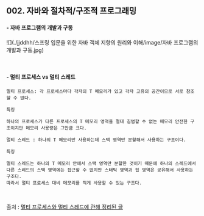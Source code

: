 ## 002. 자바와 절차적/구조적 프로그래밍

#### - 자바 프로그램의 개발과 구동

![](./jjddhh/스프링 입문을 위한 자바 객체 지향의 원리와 이해/image/자바 프로그램의 개발과 구동.jpg)

<br/>

#### - 멀티 프로세스 vs 멀티 스레드

```
멀티 프로세스: 각 프로세스마다 각자의 T 메모리가 있고 각자 고유의 공간이므로 서로 참조할 수 없다.

특징

하나의 프로세스가 다른 프로세스의 T 메모리 영역을 절대 침범할 수 없는 메모리 안전한 구조이지만 메모리 사용량은 그만큼 크다.
```

```
멀티 스레드 : 하나의 T 메모리만 사용하는데 스택 영역만 분할해서 사용하는 구조이다.

특징

멀티 스레드는 하나의 T 메모리 안에서 스택 영역만 분할한 것이기 때문에 하나의 스레드에서
다른 스레드의 스택 영역에는 접근할 수 없지만 스태틱 영역과 힙 영역은 공유해서 사용하는 구조다.
따라서 멀티 프로세스 대비 메모리를 적게 사용할 수 있는 구조다.
```

<br/>

출처 : [멀티 프로세스와 멀티 스레드에 관해 정리된 글](https://wooody92.github.io/os/%EB%A9%80%ED%8B%B0-%ED%94%84%EB%A1%9C%EC%84%B8%EC%8A%A4%EC%99%80-%EB%A9%80%ED%8B%B0-%EC%8A%A4%EB%A0%88%EB%93%9C/)
